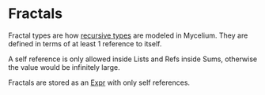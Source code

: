 # Fractals

Fractal types are how [recursive types](https://en.wikipedia.org/wiki/Recursive_data_type) are modeled in Mycelium.   They are defined in terms of at least 1 reference to itself.

A self reference is only allowed inside Lists and Refs inside Sums, otherwise the value would be infinitely large.

Fractals are stored as an [Expr](./1.13_Expr.md) with only self references.
